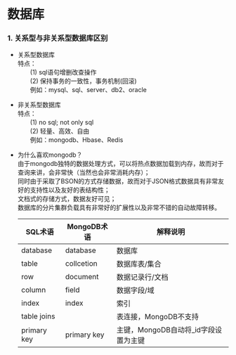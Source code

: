# 数据库

### 1. 关系型与非关系型数据库区别

- 关系型数据库 \
    特点：\
    　　(1) sql语句增删改查操作 \
    　　(2) 保持事务的一致性，事务机制(回滚) \
    　　例如：mysql、sql、server、db2、oracle
- 非关系型数据库 \
    特点：\
    　　(1) no sql; not only sql \
    　　(2) 轻量、高效、自由 \
    　　例如：mongodb、Hbase、Redis
- 为什么喜欢mongodb？\
    由于mongodb独特的数据处理方式，可以将热点数据加载到内存，故而对于查询来讲，会非常快（当然也会非常消耗内存）；\
    同时由于采取了BSON的方式存储数据，故而对于JSON格式数据具有非常友好的支持性以及友好的表结构性；\
    文档式的存储方式，数据友好可见；\
    数据库的分片集群负载具有非常好的扩展性以及非常不错的自动故障转移。

    SQL术语 | MongoDB术语 | 解释说明 
    -|-|-
    database | database | 数据库
    table | collcetion | 数据库表/集合
    row | document | 数据记录行/文档
    column | field | 数据字段/域
    index | index | 索引
    table joins | | 表连接，MongoDB不支持
    primary key | primary key | 主键，MongoDB自动将_id字段设置为主键

